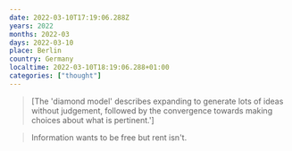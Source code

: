 ```yaml
---
date: 2022-03-10T17:19:06.288Z
years: 2022
months: 2022-03
days: 2022-03-10
place: Berlin
country: Germany
localtime: 2022-03-10T18:19:06.288+01:00
categories: ["thought"]
---
```

> [The 'diamond model' describes expanding to generate lots of ideas without judgement, followed by the convergence towards making choices about what is pertinent.']

> Information wants to be free but rent isn't.
